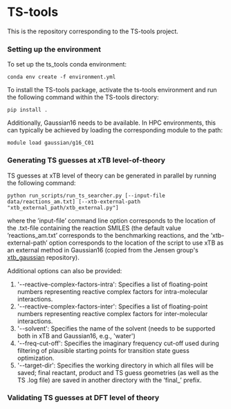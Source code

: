 # TS-tools

This is the repository corresponding to the TS-tools project.

### Setting up the environment

To set up the ts_tools conda environment:

```
conda env create -f environment.yml
```

To install the TS-tools package, activate the ts-tools environment and run the following command within the TS-tools directory:

```
pip install .
```

Additionally, Gaussian16 needs to be available. In HPC environments, this can typically be achieved by loading the corresponding module to the path:

```
module load gaussian/g16_C01
```

### Generating TS guesses at xTB level-of-theory

TS guesses at xTB level of theory can be generated in parallel by running the following command:

```
python run_scripts/run_ts_searcher.py [--input-file data/reactions_am.txt] [--xtb-external-path "xtb_external_path/xtb_external.py"]
```

where the ’input-file’ command line option corresponds to the location of the .txt-file containing the reaction SMILES (the default value ’reactions_am.txt’ corresponds to the benchmarking reactions, 
and  the ’xtb-external-path’ option corresponds to the location of the script to use xTB as an external method in Gaussian16 (copied from the Jensen group's [xtb_gaussian](https://github.com/jensengroup/xtb_gaussian/blob/main/xtb_external.py) repository).  

Additional options can also be provided:

1. '--reactive-complex-factors-intra': Specifies a list of floating-point numbers representing reactive complex factors for intra-molecular interactions.
2. '--reactive-complex-factors-inter': Specifies a list of floating-point numbers representing reactive complex factors for inter-molecular interactions.
3. '--solvent': Specifies the name of the solvent (needs to be supported both in xTB and Gaussian16, e.g., 'water')
4. '--freq-cut-off': Specifies the imaginary frequency cut-off used during filtering of plausible starting points for transition state guess optimization.
5. '--target-dir': Specifies the working directory in which all files will be saved; final reactant, product and TS guess geometries (as well as the TS .log file) are saved in another directory with the ’final_’ prefix.

### Validating TS guesses at DFT level of theory  
